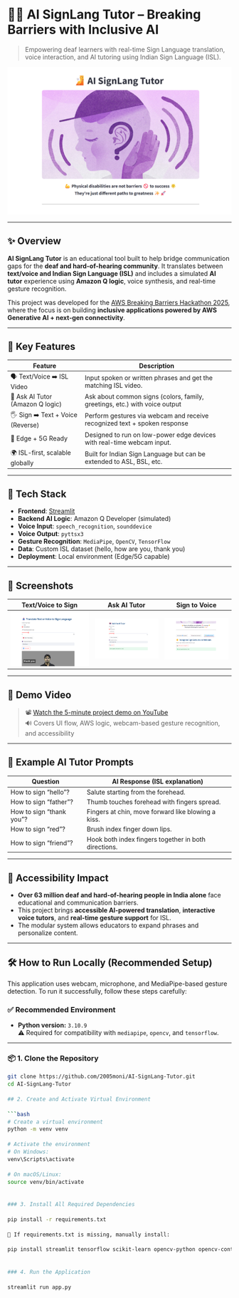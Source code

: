 # 🧏‍♀️ AI SignLang Tutor – Breaking Barriers with Inclusive AI

> Empowering deaf learners with real-time Sign Language translation, voice interaction, and AI tutoring using Indian Sign Language (ISL).

![banner](image1.png)

---

## ✨ Overview

**AI SignLang Tutor** is an educational tool built to help bridge communication gaps for the **deaf and hard-of-hearing community**. It translates between **text/voice and Indian Sign Language (ISL)** and includes a simulated **AI tutor** experience using **Amazon Q logic**, voice synthesis, and real-time gesture recognition.

This project was developed for the [AWS Breaking Barriers Hackathon 2025](https://devpost.com/...), where the focus is on building **inclusive applications powered by AWS Generative AI + next-gen connectivity**.

---

## 🧠 Key Features

| Feature                         | Description                                                                 |
|---------------------------------|-----------------------------------------------------------------------------|
| 🗣️ Text/Voice ➡️ ISL Video        | Input spoken or written phrases and get the matching ISL video.            |
| 🤖 Ask AI Tutor (Amazon Q logic) | Ask about common signs (colors, family, greetings, etc.) with voice output |
| 🖐️ Sign ➡️ Text + Voice (Reverse) | Perform gestures via webcam and receive recognized text + spoken response  |
| 📶 Edge + 5G Ready              | Designed to run on low-power edge devices with real-time webcam input.     |
| 🌍 ISL-first, scalable globally | Built for Indian Sign Language but can be extended to ASL, BSL, etc.       |

---

## 🚀 Tech Stack

- **Frontend**: [Streamlit](https://streamlit.io/)
- **Backend AI Logic**: Amazon Q Developer (simulated)
- **Voice Input**: `speech_recognition`, `sounddevice`
- **Voice Output**: `pyttsx3`
- **Gesture Recognition**: `MediaPipe`, `OpenCV`, `TensorFlow`
- **Data**: Custom ISL dataset (hello, how are you, thank you)
- **Deployment**: Local environment (Edge/5G capable)

---

## 📸 Screenshots

| Text/Voice to Sign | Ask AI Tutor | Sign to Voice |
|--------------------|--------------|----------------|
| ![TextToSign](screenshots/text_to_sign.png) | ![AskAI](screenshots/ask_ai.png) | ![Gesture](screenshots/sign_to_text.png) |

---

## 🎥 Demo Video

> 📽️ [Watch the 5-minute project demo on YouTube](https://www.youtube.com/...)  
> 🔊 Covers UI flow, AWS logic, webcam-based gesture recognition, and accessibility

---

## 🧩 Example AI Tutor Prompts

| Question                  | AI Response (ISL explanation)                               |
|--------------------------|-------------------------------------------------------------|
| How to sign “hello”?     | Salute starting from the forehead.                         |
| How to sign  “father”? | Thumb touches forehead with fingers spread.                |
| How to sign “thank you”? | Fingers at chin, move forward like blowing a kiss.         |
| How to sign “red”?       | Brush index finger down lips.                              |
| How to sign “friend”? | Hook both index fingers together in both directions.      |

---

## 🌈 Accessibility Impact

- **Over 63 million deaf and hard-of-hearing people in India alone** face educational and communication barriers.
- This project brings **accessible AI-powered translation**, **interactive voice tutors**, and **real-time gesture support** for ISL.
- The modular system allows educators to expand phrases and personalize content.

---

## 🛠️ How to Run Locally (Recommended Setup)

This application uses webcam, microphone, and MediaPipe-based gesture detection. To run it successfully, follow these steps carefully:

### ✅ Recommended Environment

- **Python version:** `3.10.9`  
  ⚠️ Required for compatibility with `mediapipe`, `opencv`, and `tensorflow`.

---

### 📦 1. Clone the Repository

```bash
git clone https://github.com/2005moni/AI-SignLang-Tutor.git
cd AI-SignLang-Tutor

## 2. Create and Activate Virtual Environment

```bash
# Create a virtual environment
python -m venv venv

# Activate the environment
# On Windows:
venv\Scripts\activate

# On macOS/Linux:
source venv/bin/activate


### 3. Install All Required Dependencies

pip install -r requirements.txt

📌 If requirements.txt is missing, manually install:

pip install streamlit tensorflow scikit-learn opencv-python opencv-contrib-python pyttsx3 numpy Pillow sounddevice scipy SpeechRecognition mediapipe


### 4. Run the Application

streamlit run app.py





